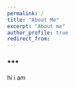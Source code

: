 ```yaml
---
permalink: /
title: "About Me"
excerpt: "About me"
author_profile: true
redirect_from: 
---
```

### ***
hi i am
